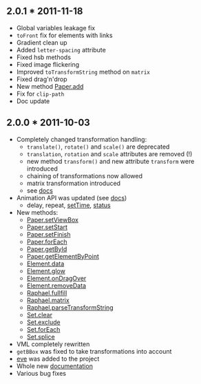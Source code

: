 2.0.1 * 2011-11-18
------------------

  * Global variables leakage fix
  * `toFront` fix for elements with links
  * Gradient clean up
  * Added `letter-spacing` attribute
  * Fixed hsb methods
  * Fixed image flickering
  * Improved `toTransformString` method on `matrix`
  * Fixed drag'n'drop
  * New method [Paper.add](http://raphaeljs.com/reference.html#Paper.add)
  * Fix for `clip-path`
  * Doc update

2.0.0 * 2011-10-03
------------------

  * Completely changed transformation handling:
    * `translate()`, `rotate()` and `scale()` are deprecated
    * `translation`, `rotation` and `scale` attributes are removed (!)
    * new method `transform()` and new attribute `transform` were introduced
    * chaining of transformations now allowed
    * matrix transformation introduced
    * see [docs](http://raphaeljs.com/reference.html#Element.transform)
  * Animation API was updated (see [docs](http://raphaeljs.com/reference.html#Raphael.animation))
    * delay, repeat, [setTime](http://raphaeljs.com/reference.html#Element.status), [status](http://raphaeljs.com/reference.html#Element.setTime)
  * New methods:
    * [Paper.setViewBox](http://raphaeljs.com/reference.html#Paper.setViewBox)
    * [Paper.setStart](http://raphaeljs.com/reference.html#Paper.setStart)
    * [Paper.setFinish](http://raphaeljs.com/reference.html#Paper.setFinish)
    * [Paper.forEach](http://raphaeljs.com/reference.html#Paper.forEach)
    * [Paper.getById](http://raphaeljs.com/reference.html#Paper.getById)
    * [Paper.getElementByPoint](http://raphaeljs.com/reference.html#Paper.getElementByPoint)
    * [Element.data](http://raphaeljs.com/reference.html#Element.data)
    * [Element.glow](http://raphaeljs.com/reference.html#Element.glow)
    * [Element.onDragOver](http://raphaeljs.com/reference.html#Element.onDragOver)
    * [Element.removeData](http://raphaeljs.com/reference.html#Element.removeData)
    * [Raphael.fullfill](http://raphaeljs.com/reference.html#Raphael.fullfill)
    * [Raphael.matrix](http://raphaeljs.com/reference.html#Raphael.matrix)
    * [Raphael.parseTransformString](http://raphaeljs.com/reference.html#Raphael.parseTransformString)
    * [Set.clear](http://raphaeljs.com/reference.html#Set.clear)
    * [Set.exclude](http://raphaeljs.com/reference.html#Set.exclude)
    * [Set.forEach](http://raphaeljs.com/reference.html#Set.forEach)
    * [Set.splice](http://raphaeljs.com/reference.html#Set.splice)
  * VML completely rewritten
  * `getBBox` was fixed to take transformations into account
  * [eve](http://raphaeljs.com/reference.html#eve) was added to the project
  * Whole new [documentation](http://raphaeljs.com/reference.html)
  * Various bug fixes
